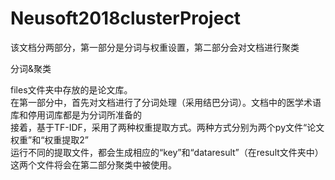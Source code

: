 # Neusoft2018clusterProject
    
    
该文档分两部分，第一部分是分词与权重设置，第二部分会对文档进行聚类   






分词&聚类

files文件夹中存放的是论文库。   
在第一部分中，首先对文档进行了分词处理（采用结巴分词）。文档中的医学术语库和停用词库都是为分词所准备的    
接着，基于TF-IDF，采用了两种权重提取方式。两种方式分别为两个py文件“论文权重”和“权重提取2”   
运行不同的提取文件，都会生成相应的“key”和“dataresult”（在result文件夹中）这两个文件将会在第二部分聚类中被使用。   
